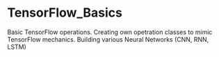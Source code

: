 # TensorFlow_Basics
Basic TensorFlow operations.
Creating own opetration classes to mimic TensorFlow mechanics.
Building various Neural Networks (CNN, RNN, LSTM)
